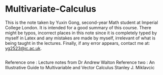 # Multivariate-Calculus
This is the note taken by Yuxin Gong, second-year Math student at Imperial College London. It is intended for a good summary of this course. There might be typos, incorrect places in this note since it is completely typed by myself in Latex and any mistakes are made by myself, irrelevant of what is being taught in the lectures. Finally, if any error appears, contact me at: [yg2523@ic.ac.uk](yg2523@ic.ac.uk).

##
Reference one : Lecture notes from Dr Andrew Walton
Reference two : An Illustrative Guide to Multivariable and Vector Calculus Stanley J. Miklavcic
